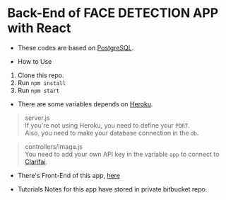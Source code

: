 Back-End of FACE DETECTION APP with React
===

- These codes are based on [PostgreSQL](https://www.postgresql.org/download/).  

- How to Use  
1. Clone this repo.
2. Run ``npm install``
3. Run ``npm start``

- There are some variables depends on [Heroku](https://www.heroku.com/).
> server.js  
If you're not using Heroku, you need to define your ``PORT``.  
Also, you need to make your database connection in the ``db``.

> controllers/image.js  
You need to add your own API key in the variable ``app`` to connect to
[Clarifai](https://www.clarifai.com/developer/guide/#api-clients).

- There's Front-End of this app, [here](https://github.com/2jiwon/FaceApp)

- Tutorials Notes for this app have stored in private bitbucket repo.

